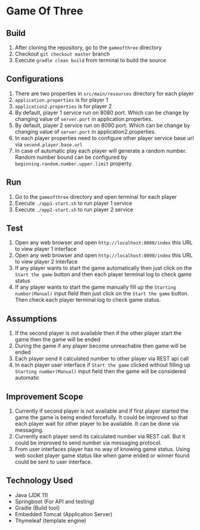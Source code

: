 # Game Of Three

## Build
1. After cloning the repository, go to the `gameofthree` directory
2. Checkout `git checkout master` branch
3. Execute `gradle clean build` from terminal to build the source

## Configurations
1. There are two properties in `src/main/resources` directory for each player
2. `application.properties` is for player 1
3. `application2.properties` is for player 2
4. By default, player 1 service run on 8080 port. Which can be change by changing value of `server.port` in application.properties.
5. By default, player 2 service run on 8090 port. Which can be change by changing value of `server.port` in application2.properties.
6. In each player properties need to configure other player service base url via `second.player.base.url` 
7. In case of automatic play each player will generate a random number. Random number bound can be 
configured by `beginning.random.number.upper.limit` property.

## Run
1. Go to the `gameofthree` directory and open terminal for each player
2. Execute `./app1-start.sh` to run player 1 service 
3. Execute `./app2-start.sh` to run player 2 service

## Test
1. Open any web browser and open `http://localhost:8080/index` this URL to view player 1 interface
2. Open any web browser and open `http://localhost:8090/index` this URL to view player 2 interface
3. If any player wants to start the game automatically then just click on the `Start the game` button
and then each player terminal log to check game status
4. If any player wants to start the game manually fill up the `Starting number(Manual)` input field
then just click on the `Start the game` button. Then check each player terminal log to check game status.

## Assumptions
1. If the second player is not available then if the other player
start the game then the game will be ended
2. During the game if any player become unreachable then game will be ended
3. Each player send it calculated number to other player via REST api call
4. In each player user interface if `Start the game` clicked without filling up `Starting number(Manual)`
input field then the game will be considered automatic

## Improvement Scope
1. Currently if second player is not available and if first player started the game the game is being
ended forcefully. It could be improved so that each player wait for other player to be available. It 
can be done via messaging.
2. Currently each player send its calculated number via REST call. But it could be improved to send number
via messaging protocol.
3. From user interfaces player has no way of knowing game status. Using web socket player game status like when 
game ended or winner found could be sent to user interface.

## Technology Used

- Java (JDK 11)
- Springboot (For API and testing)
- Gradle (Build tool)
- Embedded Tomcat (Application Server)
- Thymeleaf (template engine)


